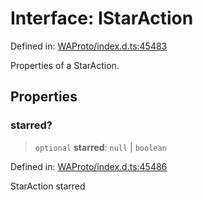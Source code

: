 # Interface: IStarAction

Defined in: [WAProto/index.d.ts:45483](https://github.com/Fokusdotid/Baileys/blob/abcb8d9f2160683543784d4a7641ec0f8c55ed7e/WAProto/index.d.ts#L45483)

Properties of a StarAction.

## Properties

### starred?

> `optional` **starred**: `null` \| `boolean`

Defined in: [WAProto/index.d.ts:45486](https://github.com/Fokusdotid/Baileys/blob/abcb8d9f2160683543784d4a7641ec0f8c55ed7e/WAProto/index.d.ts#L45486)

StarAction starred
